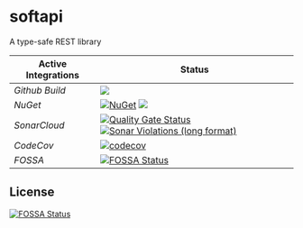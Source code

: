 # softapi
A type-safe REST library

| Active Integrations | Status |
|-|-|
| *Github Build* | [![](https://img.shields.io/github/workflow/status/automation-solutions-set/softapi/Build%20and%20deploy)](https://github.com/automation-solutions-set/softapi/actions?query=workflow%3A%22Build+and+deploy%22) |
|*NuGet*|[![NuGet](https://img.shields.io/nuget/v/SoftAPIClient.svg)](https://www.nuget.org/packages/SoftAPIClient/) ![](https://img.shields.io/nuget/dt/SoftAPIClient)|
| *SonarCloud* | [![Quality Gate Status](https://sonarcloud.io/api/project_badges/measure?project=automation-solutions-set_softapi&metric=alert_status)](https://sonarcloud.io/dashboard?id=automation-solutions-set_softapi) [![Sonar Violations (long format)](https://img.shields.io/sonar/violations/automation-solutions-set_softapi?format=long&label=%20&logo=sonarqube&server=https%3A%2F%2Fsonarcloud.io)](https://sonarcloud.io/dashboard?id=automation-solutions-set_softapi) |
| *CodeCov* | [![codecov](https://codecov.io/gh/automation-solutions-set/softapi/branch/master/graph/badge.svg?token=H3P1OT781H)](https://codecov.io/gh/automation-solutions-set/softapi)|
| *FOSSA* | [![FOSSA Status](https://app.fossa.com/api/projects/git%2Bgithub.com%2Fautomation-solutions-set%2Fsoftapi.svg?type=shield)](https://app.fossa.com/projects/git%2Bgithub.com%2Fautomation-solutions-set%2Fsoftapi?ref=badge_shield) |

## License
[![FOSSA Status](https://app.fossa.com/api/projects/git%2Bgithub.com%2Fautomation-solutions-set%2Fsoftapi.svg?type=large)](https://app.fossa.com/projects/git%2Bgithub.com%2Fautomation-solutions-set%2Fsoftapi?ref=badge_large)
